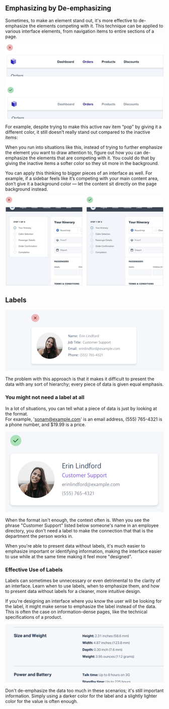 ## Emphasizing by De-emphasizing

Sometimes, to make an element stand out, it's more effective to de-emphasize the elements competing with it. This technique can be applied to various interface elements, from navigation items to entire sections of a page.

![](../Images/emphasize1.png)

For example, despite trying to make this active nav item “pop” by giving it a different color, it still doesn’t really stand out compared to the inactive items:

When you run into situations like this, instead of trying to further emphasize the element you want to draw attention to, figure out how you can de-emphasize the elements that are competing with it. You could do that by giving the inactive items a softer color so they sit more in the background.

You can apply this thinking to bigger pieces of an interface as well. For example, if a sidebar feels like it’s competing with your main content area, don’t give it a background color — let the content sit directly on the page background instead.

![](../Images/emphasize2.png)

## Labels

![](../Images/label1.png)

The problem with this approach is that it makes it difficult to present the data with any sort of hierarchy; every piece of data is given equal emphasis.

### You might not need a label at all

In a lot of situations, you can tell what a piece of data is just by looking at the format.  
For example, 'sonam@example.com' is an email address, (555) 765-4321 is a phone number, and $19.99 is a price.

![](../Images/label2.png)

When the format isn't enough, the context often is. When you see the phrase "Customer Support" listed below someone's name in an employee directory, you don't need a label to make the connection that that is the department the person works in.

When you're able to present data without labels, it's much easier to emphasize important or identifying information, making the interface easier to use while at the same time making it feel more "designed".

### Effective Use of Labels

Labels can sometimes be unnecessary or even detrimental to the clarity of an interface. Learn when to use labels, when to emphasize them, and how to present data without labels for a cleaner, more intuitive design.

If you're designing an interface where you know the user will be looking for the label, it might make sense to emphasize the label instead of the data.  
This is often the case on information-dense pages, like the technical specifications of a product.

![](../Images/label3.png)

Don't de-emphasize the data too much in these scenarios; it's still important information. Simply using a darker color for the label and a slightly lighter color for the value is often enough.

